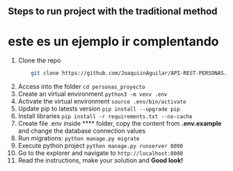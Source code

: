 ## Steps to run project with the traditional method

# este es un ejemplo ir complentando

1. Clone the repo
    ```sh
        git clone https://github.com/JoaquiinAguilar/API-REST-PERSONAS.git
    ```
2. Access into the folder 
    `cd personas_proyecto`
3. Create an virtual environment 
    `python3 -m venv .env`
4. Activate the virtual environment 
    `source .env/bin/activate`
5. Update pip to latests version
    `pip install --upgrade pip`
6. Install libraries
    `pip install -r requirements.txt --no-cache`
7. Create file .env inside **** folder, copy the content from **.env.example** and change the database connection values
8. Run migrations: `python manage.py migrate`
9. Execute python project
    `python manage.py runserver 8090`
10. Go to the explorer and navigate to `http://localhost:8080`
11. Read the instructions, make your solution and **Good look!**
